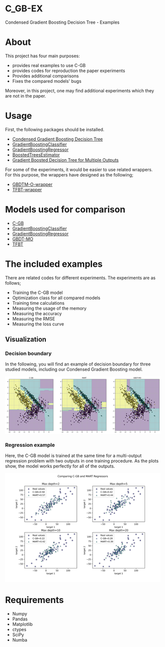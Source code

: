 # C_GB-EX
Condensed Gradient Boosting Decision Tree - Examples

# About
This project has four main purposes:
<ul>
<li> provides real examples to use C-GB </li>
<li> provides codes for reproduction the paper experiments </li>
<li> Provides additional comparisons </li>
<li> Fixes the compared models' bugs </li>
</ul>

Moreover, in this project, one may find additional experiments which they are not in the paper.

# Usage
First, the following packages should be installed. 

* [Condensed Gradient Boosting Decision Tree](https://github.com/samanemami/C-GB)
* [GradientBoostingClassifier](https://scikit-learn.org/stable/modules/generated/sklearn.ensemble.GradientBoostingClassifier.html)
* [GradientBoostingRegressor](https://scikit-learn.org/stable/modules/generated/sklearn.ensemble.GradientBoostingRegressor.html)
* [BoostedTreesEstimator](https://www.tensorflow.org/api_docs/python/tf/estimator/BoostedTreesEstimator)
* [Gradient Boosted Decision Tree for Multiple Outputs](https://github.com/zzd1992/GBDTMO)

For some of the experiments, it would be easier to use related wrappers. For this purpose, the wrappers have designed as the following;

* [GBDTM-O-wrapper](https://github.com/samanemami/GBDTMO/blob/master/gbdtmo/wrapper.py)
* [TFBT-wrapper](https://github.com/samanemami/TFBoostedTree)


# Models used for comparison

* [C-GB](https://github.com/samanemami/C-GB)
* [GradientBoostingClassifier](https://scikit-learn.org/stable/modules/generated/sklearn.ensemble.GradientBoostingClassifier.html)
* [GradientBoostingRegressor](https://scikit-learn.org/stable/modules/generated/sklearn.ensemble.GradientBoostingRegressor.html)
* [GBDT-MO](https://arxiv.org/abs/1909.04373)
* [TFBT](https://www.tensorflow.org/api_docs/python/tf/estimator/BoostedTreesClassifier)

# The included examples
There are related codes for different experiments. The experiments are as follows;
<ul>
  <li> Training the C-GB model </li>
  <li> Optimization class for all compared models </li>
  <li> Training time calculations </li>
  <li> Measuring the usage of the memory </li>
  <li> Measuring the accuracy </li>
  <li> Measuring the RMSE </li>
  <li> Measuring the loss curve </li>
</ul>


## Visualization

### Decision boundary
In the following, you will find an example of decision boundary for three studied models, including our Condensed Gradient Boosting model.

![![classification](https://github.com/samanemami/C_GB-EX/blob/main/docs/example.jpg)](https://github.com/samanemami/C_GB-EX/blob/main/docs/example.jpg)


### Regression example
Here, the C-GB model is trained at the same time for a multi-output regression problem with two outputs in one training procedure. As the plots show, the model works perfectly for all of the outputs.

![![regression](https://raw.githubusercontent.com/samanemami/C_GB-EX/main/docs/Scatter_regression.jpg?token=GHSAT0AAAAAABSTP7JH6T4V5OI5VVXWKND6YTNC2UQ)](https://github.com/samanemami/C_GB-EX/blob/main/docs/Scatter_regression.jpg)



# Requirements
<ul>
  <li> Numpy </li>
  <li> Pandas </li>
  <li> Matplotlib </li>
  <li> ctypes </li>
  <li> SciPy </li>
  <li> Numba </li>
</ul>
